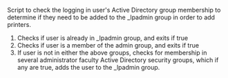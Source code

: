 Script to check the logging in user's Active Directory group membership to determine if they need to be added to the _lpadmin group in order to add printers.

1) Checks if user is already in _lpadmin group, and exits if true
2) Checks if user is a member of the admin group, and exits if true
3) If user is not in either the above groups, checks for membership in several administrator faculty Active Directory security groups, which if any are true, adds the user to the _lpadmin group.
